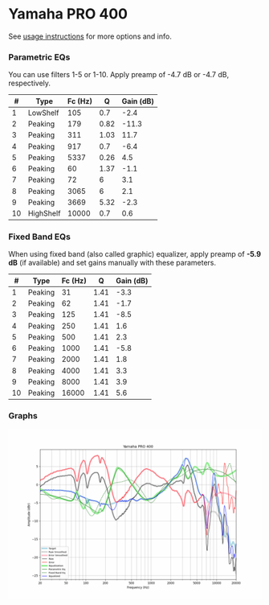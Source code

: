 # Yamaha PRO 400
See [usage instructions](https://github.com/jaakkopasanen/AutoEq#usage) for more options and info.

### Parametric EQs
You can use filters 1-5 or 1-10. Apply preamp of -4.7 dB or -4.7 dB, respectively.

|   # | Type      |   Fc (Hz) |    Q |   Gain (dB) |
|-----|-----------|-----------|------|-------------|
|   1 | LowShelf  |       105 | 0.7  |        -2.4 |
|   2 | Peaking   |       179 | 0.82 |       -11.3 |
|   3 | Peaking   |       311 | 1.03 |        11.7 |
|   4 | Peaking   |       917 | 0.7  |        -6.4 |
|   5 | Peaking   |      5337 | 0.26 |         4.5 |
|   6 | Peaking   |        60 | 1.37 |        -1.1 |
|   7 | Peaking   |        72 | 6    |         3.1 |
|   8 | Peaking   |      3065 | 6    |         2.1 |
|   9 | Peaking   |      3669 | 5.32 |        -2.3 |
|  10 | HighShelf |     10000 | 0.7  |         0.6 |

### Fixed Band EQs
When using fixed band (also called graphic) equalizer, apply preamp of **-5.9 dB** (if available) and set gains manually with these parameters.

|   # | Type    |   Fc (Hz) |    Q |   Gain (dB) |
|-----|---------|-----------|------|-------------|
|   1 | Peaking |        31 | 1.41 |        -3.3 |
|   2 | Peaking |        62 | 1.41 |        -1.7 |
|   3 | Peaking |       125 | 1.41 |        -8.5 |
|   4 | Peaking |       250 | 1.41 |         1.6 |
|   5 | Peaking |       500 | 1.41 |         2.3 |
|   6 | Peaking |      1000 | 1.41 |        -5.8 |
|   7 | Peaking |      2000 | 1.41 |         1.8 |
|   8 | Peaking |      4000 | 1.41 |         3.3 |
|   9 | Peaking |      8000 | 1.41 |         3.9 |
|  10 | Peaking |     16000 | 1.41 |         5.6 |

### Graphs
![](./Yamaha%20PRO%20400.png)
